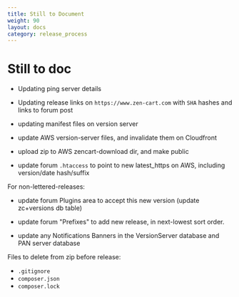 ```yaml
---
title: Still to Document
weight: 90
layout: docs
category: release_process
---
```

# Still to doc

 + Updating ping server details 
 + Updating release links on `https://www.zen-cart.com` with `SHA` hashes and links to forum post
 + updating manifest files on version server

 + update AWS version-server files, and invalidate them on Cloudfront
 + upload zip to AWS zencart-download dir, and make public
 + update forum `.htaccess` to point to new latest_https on AWS, including version/date hash/suffix

For non-lettered-releases:
 + update forum Plugins area to accept this new version (update zc+versions db table)
 + update forum "Prefixes" to add new release, in next-lowest sort order.

 + update any Notifications Banners in the VersionServer database and PAN server database

Files to delete from zip before release:
 + `.gitignore`
 + `composer.json`
 + `composer.lock`
